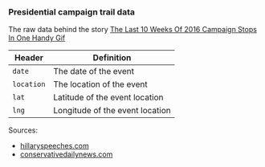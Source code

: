 ### Presidential campaign trail data

The raw data behind the story [The Last 10 Weeks Of 2016 Campaign Stops In One Handy Gif](http://fivethirtyeight.com/features/the-last-10-weeks-of-2016-campaign-stops-in-one-handy-gif/)

Header | Definition
---|---------
`date` | The date of the event
`location` | The location of the event
`lat` | Latitude of the event location
`lng` | Longitude of the event location

Sources: 
* [hillaryspeeches.com](https://hillaryspeeches.com/)
* [conservativedailynews.com](http://www.conservativedailynews.com/)
